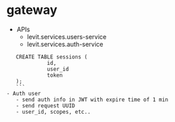 gateway
=======

- APIs
    - levit.services.users-service
    - levit.services.auth-service
 ```cql
    CREATE TABLE sessions (
              id,
              user_id
              token
    );
    ```
- Auth user
    - send auth info in JWT with expire time of 1 min
    - send request UUID
    - user_id, scopes, etc..